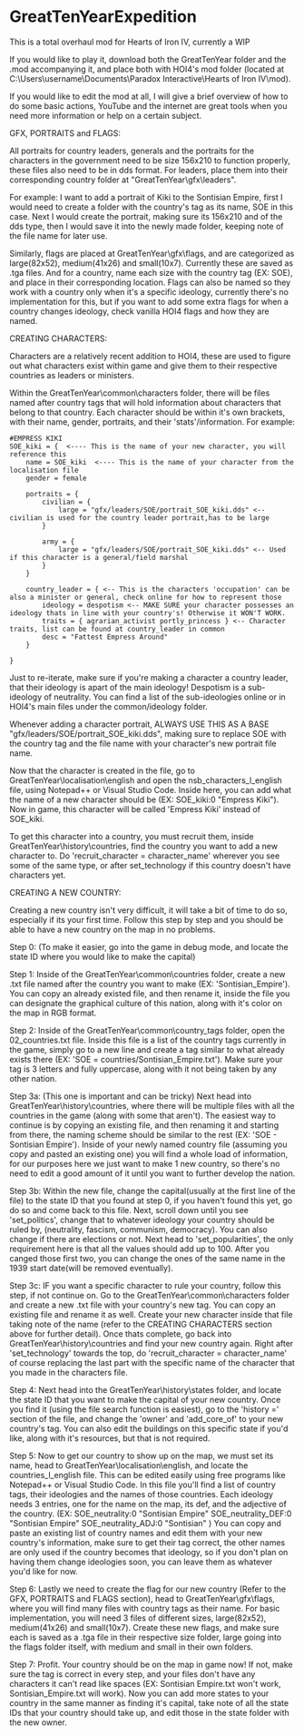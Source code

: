 # GreatTenYearExpedition
This is a total overhaul mod for Hearts of Iron IV, currently a WIP

If you would like to play it, download both the GreatTenYear folder and the .mod accompanying it, and place both with HOI4's mod folder 
(located at C:\Users\username\Documents\Paradox Interactive\Hearts of Iron IV\mod).

If you would like to edit the mod at all, I will give a brief overview of how to do some basic actions, YouTube and the internet are great tools when you need more
information or help on a certain subject.

GFX, PORTRAITS and FLAGS:

All portraits for country leaders, generals and the portraits for the characters in the government need to be size 156x210 to function properly, these files also 
need to be in dds format. For leaders, place them into their corresponding country folder at "GreatTenYear\gfx\leaders". 

For example: I want to add a portrait of Kiki to the Sontisian Empire, first I would need to create a folder with the country's tag as its name, SOE in this case.
Next I would create the portrait, making sure its 156x210 and of the dds type, then I would save it into the newly made folder, keeping note of the file name for
later use.

Similarly, flags are placed at GreatTenYear\gfx\flags, and are categorized as large(82x52), medium(41x26) and small(10x7). Currently these are saved as .tga files.
And for a country, name each size with the country tag (EX: SOE), and place in their corresponding location. 
Flags can also be named so they work with a country only when it's a specific ideology, currently there's no implementation for this, but if you want to add some 
extra flags for when a country changes ideology, check vanilla HOI4 flags and how they are named.

CREATING CHARACTERS:

Characters are a relatively recent addition to HOI4, these are used to figure out what characters exist within game and give them to their respective countries as leaders or ministers.

Within the GreatTenYear\common\characters folder, there will be files named after country tags that will hold information about characters that belong to that country. Each character should be within it's own brackets, with their name, gender, portraits, and their 'stats'/information.
For example:

	#EMPRESS KIKI
	SOE_kiki = {  <---- This is the name of your new character, you will reference this
		name = SOE_kiki  <---- This is the name of your character from the localisation file
		gender = female

		portraits = {
			civilian = {
				large = "gfx/leaders/SOE/portrait_SOE_kiki.dds" <-- civilian is used for the country leader portrait,has to be large
			}
			
			army = {
				large = "gfx/leaders/SOE/portrait_SOE_kiki.dds" <-- Used if this character is a general/field marshal
			}
		}

		country_leader = { <-- This is the characters 'occupation' can be also a minister or general, check online for how to represent those
            ideology = despotism <-- MAKE SURE your character possesses an ideology thats in line with your country's! Otherwise it WON'T WORK.
            traits = { agrarian_activist portly_princess } <-- Character traits, list can be found at country_leader in common
            desc = "Fattest Empress Around"
        }

	}

Just to re-iterate, make sure if you're making a character a country leader, that their ideology is apart of the main ideology! Despotism is a sub-ideology of neutrality. You can find a list of the sub-ideologies online or in HOI4's main
files under the common/ideology folder.

Whenever adding a character portrait, ALWAYS USE THIS AS A BASE "gfx/leaders/SOE/portrait_SOE_kiki.dds", making sure to replace SOE with the country tag and the file name with your character's new portrait file name.

Now that the character is created in the file, go to GreatTenYear\localisation\english and open the
nsb_characters_l_english file, using Notepad++ or Visual Studio Code. Inside here, you can add what the name of a new 
character should be (EX: SOE_kiki:0 "Empress Kiki"). Now in game, this character will be called 'Empress Kiki' instead of
SOE_kiki.

To get this character into a country, you must recruit them, inside GreatTenYear\history\countries, find the country you want to add a new character to. Do 'recruit_character = character_name' wherever you see some of the same type, or after set_technology if this country doesn't have characters yet.
 

CREATING A NEW COUNTRY:

Creating a new country isn't very difficult, it will take a bit of time to do so, especially if its your first time. Follow this step by step and you should be able to
have a new country on the map in no problems. 

Step 0: (To make it easier, go into the game in debug mode, and locate the state ID where you would like to make the capital)

Step 1: Inside of the GreatTenYear\common\countries folder, create a new .txt file named after the country you want to make (EX: 'Sontisian_Empire'). You can copy an
already existed file, and then rename it, inside the file you can designate the graphical culture of this nation, along with it's color on the map in RGB format.

Step 2: Inside of the GreatTenYear\common\country_tags folder, open the 02_countries.txt file. Inside this file is a list of the country tags currently in the game,
simply go to a new line and create a tag similar to what already exists there (EX: 'SOE = countries/Sontisian_Empire.txt'). Make sure your tag is 3 letters and fully
uppercase, along with it not being taken by any other nation.

Step 3a: (This one is important and can be tricky) Next head into GreatTenYear\history\countries, where there will be multiple files with all the countries in the game (along with some that aren't). The easiest way to continue is by copying an existing file, and then renaming it and starting from there, the naming scheme should be similar to the rest (EX: 'SOE - Sontisian Empire'). Inside of your newly named country file (assuming you copy and pasted an existing one) you will find a whole load of information, for our purposes here we just want to make 1 new country, so there's no need to edit a good amount of it until you want to further develop the nation.

Step 3b: Within the new file, change the capital(usually at the first line of the file) to the state ID that you found at step 0, if you haven't found this yet, go
do so and come back to this file. Next, scroll down until you see 'set_politics', change that to whatever ideology your country should be ruled by, (neutrality, 
fascism, communism, democracy). You can also change if there are elections or not. Next head to 'set_popularities', the only requirement here is that all the values
should add up to 100. After you canged those first two, you can change the ones of the same name in the 1939 start date(will be removed eventually).

Step 3c: IF you want a specific character to rule your country, follow this step, if not continue on. Go to the GreatTenYear\common\characters folder and create a new .txt file with your country's new tag. You can copy an existing file and rename it as well. Create your new character inside that file taking note of the name (refer to the CREATING CHARACTERS section above for further detail). Once thats complete, go back into GreatTenYear\history\countries and find your new country again. Right after 'set_technology' towards the top, do 'recruit_character = character_name' of course replacing the last part with the specific name of the character that you made in the characters file.

Step 4: Next head into the GreatTenYear\history\states folder, and locate the state ID that you want to make the capital of your new country. Once you find it
(using the file search function is easiest), go to the 'history =' section of the file, and change the 'owner' and 'add_core_of' to your new country's tag. You can
also edit the buildings on this specific state if you'd like, along with it's resources, but that is not required.

Step 5: Now to get our country to show up on the map, we must set its name, head to GreatTenYear\localisation\english, and locate the countries_l_english file. This can be edited easily using free programs like Notepad++ or Visual Studio Code. In this file you'll find a list of country tags, their ideologies and the names of
those countries. Each ideology needs 3 entries, one for the name on the map, its def, and the adjective of the country. 
(EX: 
SOE_neutrality:0 "Sontisian Empire"
SOE_neutrality_DEF:0 "Sontisian Empire"
SOE_neutrality_ADJ:0 "Sontisian" )
You can copy and paste an existing list of country names and edit them with your new country's information, make sure to get their tag correct, the other names are only used if the country becomes that ideology, so if you don't plan on having them change ideologies soon, you can leave them as whatever you'd like for now.

Step 6: Lastly we need to create the flag for our new country (Refer to the GFX, PORTRAITS and FLAGS section), head to GreatTenYear\gfx\flags, where you will find
many files with country tags as their name. For basic implementation, you will need 3 files of different sizes, large(82x52), medium(41x26) and small(10x7). Create
these new flags, and make sure each is saved as a .tga file in their respective size folder, large going into the flags folder itself, with medium and small in their 
own folders.

Step 7: Profit. Your country should be on the map in game now! If not, make sure the tag is correct in every step, and your files don't have any characters it can't
read like spaces (EX: Sontisian Empire.txt won't work, Sontisian_Empire.txt will work). Now you can add more states to your country in the same manner as finding
it's capital, take note of all the state IDs that your country should take up, and edit those in the state folder with the new owner.
